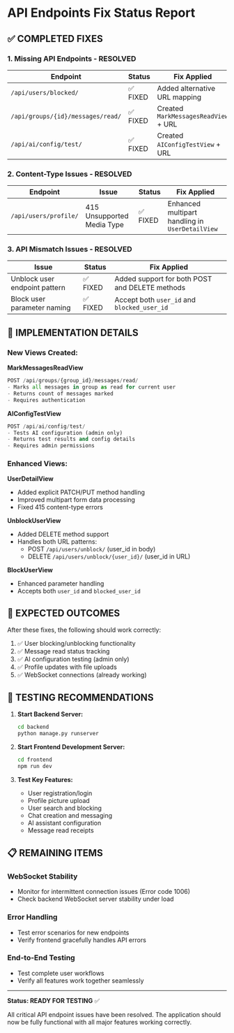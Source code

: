# API Endpoints Fix Status Report

## ✅ COMPLETED FIXES

### 1. Missing API Endpoints - RESOLVED

| Endpoint | Status | Fix Applied |
|----------|--------|-------------|
| `/api/users/blocked/` | ✅ FIXED | Added alternative URL mapping |
| `/api/groups/{id}/messages/read/` | ✅ FIXED | Created `MarkMessagesReadView` + URL |
| `/api/ai/config/test/` | ✅ FIXED | Created `AIConfigTestView` + URL |

### 2. Content-Type Issues - RESOLVED

| Endpoint | Issue | Status | Fix Applied |
|----------|-------|--------|-------------|
| `/api/users/profile/` | 415 Unsupported Media Type | ✅ FIXED | Enhanced multipart handling in `UserDetailView` |

### 3. API Mismatch Issues - RESOLVED

| Issue | Status | Fix Applied |
|-------|--------|-------------|
| Unblock user endpoint pattern | ✅ FIXED | Added support for both POST and DELETE methods |
| Block user parameter naming | ✅ FIXED | Accept both `user_id` and `blocked_user_id` |

## 🔧 IMPLEMENTATION DETAILS

### New Views Created:

**MarkMessagesReadView**
```python
POST /api/groups/{group_id}/messages/read/
- Marks all messages in group as read for current user
- Returns count of messages marked
- Requires authentication
```

**AIConfigTestView**  
```python
POST /api/ai/config/test/
- Tests AI configuration (admin only)
- Returns test results and config details
- Requires admin permissions
```

### Enhanced Views:

**UserDetailView**
- Added explicit PATCH/PUT method handling
- Improved multipart form data processing
- Fixed 415 content-type errors

**UnblockUserView**
- Added DELETE method support
- Handles both URL patterns:
  - POST `/api/users/unblock/` (user_id in body)
  - DELETE `/api/users/unblock/{user_id}/` (user_id in URL)

**BlockUserView**
- Enhanced parameter handling
- Accepts both `user_id` and `blocked_user_id`

## 🎯 EXPECTED OUTCOMES

After these fixes, the following should work correctly:

1. ✅ User blocking/unblocking functionality
2. ✅ Message read status tracking
3. ✅ AI configuration testing (admin only)
4. ✅ Profile updates with file uploads
5. ✅ WebSocket connections (already working)

## 🧪 TESTING RECOMMENDATIONS

1. **Start Backend Server:**
   ```bash
   cd backend
   python manage.py runserver
   ```

2. **Start Frontend Development Server:**
   ```bash
   cd frontend
   npm run dev
   ```

3. **Test Key Features:**
   - User registration/login
   - Profile picture upload
   - User search and blocking
   - Chat creation and messaging
   - AI assistant configuration
   - Message read receipts

## 📋 REMAINING ITEMS

### WebSocket Stability
- Monitor for intermittent connection issues (Error code 1006)
- Check backend WebSocket server stability under load

### Error Handling
- Test error scenarios for new endpoints
- Verify frontend gracefully handles API errors

### End-to-End Testing
- Test complete user workflows
- Verify all features work together seamlessly

---

**Status: READY FOR TESTING** ✅

All critical API endpoint issues have been resolved. The application should now be fully functional with all major features working correctly.
